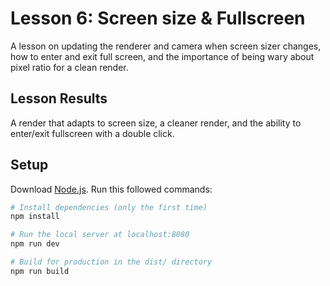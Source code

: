 # Lesson 6: Screen size & Fullscreen
A lesson on updating the renderer and camera when screen sizer changes, how to enter and exit full screen, and the importance of being wary about pixel ratio for a clean render.

## Lesson Results
A render that adapts to screen size, a cleaner render, and the ability to enter/exit fullscreen with a double click.

## Setup
Download [Node.js](https://nodejs.org/en/download/).
Run this followed commands:

``` bash
# Install dependencies (only the first time)
npm install

# Run the local server at localhost:8080
npm run dev

# Build for production in the dist/ directory
npm run build
```
